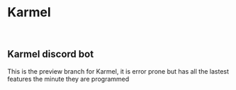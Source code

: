 # Karmel
<br>
<h2>Karmel discord bot</h2>

This is the preview branch for Karmel, it is error prone but has all the lastest features the minute they are programmed
